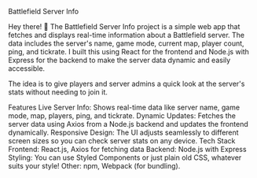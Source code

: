Battlefield Server Info

Hey there! 👋 The Battlefield Server Info project is a simple web app that fetches and displays real-time information about a Battlefield server. The data includes the server's name, game mode, current map, player count, ping, and tickrate. I built this using React for the frontend and Node.js with Express for the backend to make the server data dynamic and easily accessible.

The idea is to give players and server admins a quick look at the server's stats without needing to join it.

Features
Live Server Info: Shows real-time data like server name, game mode, map, players, ping, and tickrate.
Dynamic Updates: Fetches the server data using Axios from a Node.js backend and updates the frontend dynamically.
Responsive Design: The UI adjusts seamlessly to different screen sizes so you can check server stats on any device.
Tech Stack
Frontend: React.js, Axios for fetching data
Backend: Node.js with Express
Styling: You can use Styled Components or just plain old CSS, whatever suits your style!
Other: npm, Webpack (for bundling).
